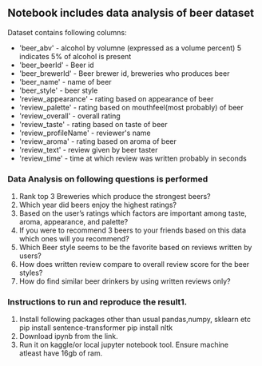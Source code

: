 

## Notebook includes data analysis of beer dataset
Dataset contains following columns:
- 'beer_abv' - alcohol by volumne (expressed as a volume percent) 5 indicates 5% of alcohol is present
- 'beer_beerId' - Beer id
- 'beer_brewerId' - Beer brewer id, breweries who produces beer
- 'beer_name' - name of beer
- 'beer_style' - beer style
- 'review_appearance' - rating based on appearance of beer
- 'review_palette' -  rating based on mouthfeel(most probably) of beer
- 'review_overall' - overall rating
- 'review_taste' - rating based on taste of beer
- 'review_profileName' - reviewer's name
- 'review_aroma' - rating based on aroma of beer
- 'review_text' - review given by beer taster
- 'review_time' - time at which review was written probably in seconds


### Data Analysis on following questions is performed

1.	Rank top 3 Breweries which produce the strongest beers?
2.	Which year did beers enjoy the highest ratings? 
3.	 Based on the user’s ratings which factors are important among taste, aroma, appearance, and palette?
4.	If you were to recommend 3 beers to your friends based on this data which ones will you recommend?
5.	Which Beer style seems to be the favorite based on reviews written by users? 
6.	How does written review compare to overall review score for the beer styles?
7.	How do find similar beer drinkers by using written reviews only?  


### Instructions to run and reproduce the result1.

1. Install following packages other than usual pandas,numpy, sklearn etc 
pip install sentence-transformer
pip install nltk
2. Download ipynb from the link.
3. Run it on kaggle/or local jupyter notebook tool. Ensure machine atleast have 16gb of ram.
